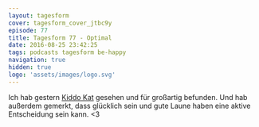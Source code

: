 ```yaml
---
layout: tagesform
cover: tagesform_cover_jtbc9y
episode: 77
title: Tagesform 77 - Optimal
date: 2016-08-25 23:42:25
tags: podcasts tagesform be-happy
navigation: true
hidden: true
logo: 'assets/images/logo.svg'
---
```


Ich hab gestern [Kiddo Kat](http://kiddo-kat.de/) gesehen und für großartig befunden. Und hab außerdem gemerkt, dass glücklich sein und gute Laune haben
eine aktive Entscheidung sein kann. <3
